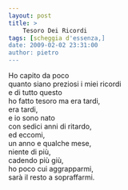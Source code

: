 ```yaml
---
layout: post
title: >
    Tesoro Dei Ricordi
tags: [scheggia d'essenza,]
date: 2009-02-02 23:31:00
author: pietro
---
```

Ho capito da poco<br/>quanto siano preziosi i miei ricordi<br/>e di tutto questo<br/>ho fatto tesoro ma era tardi,<br/>era tardi,<br/>e io sono nato<br/>con sedici anni di ritardo,<br/>ed eccomi,<br/>un anno e qualche mese,<br/>niente di più,<br/>cadendo più giù,<br/>ho poco cui aggrapparmi,<br/>sarà il resto a sopraffarmi.
